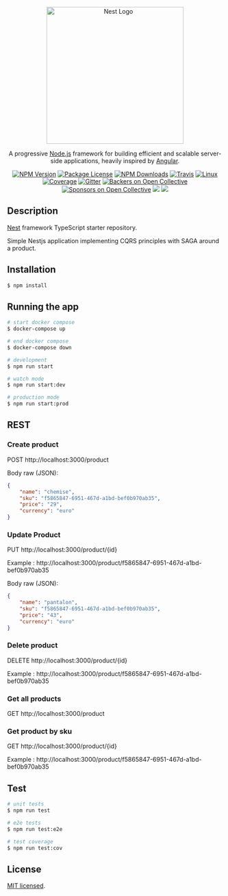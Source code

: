 <p align="center">
  <a href="http://nestjs.com/" target="blank"><img src="https://nestjs.com/img/logo_text.svg" width="320" alt="Nest Logo" /></a>
</p>

[travis-image]: https://api.travis-ci.org/nestjs/nest.svg?branch=master
[travis-url]: https://travis-ci.org/nestjs/nest
[linux-image]: https://img.shields.io/travis/nestjs/nest/master.svg?label=linux
[linux-url]: https://travis-ci.org/nestjs/nest
  
  <p align="center">A progressive <a href="http://nodejs.org" target="blank">Node.js</a> framework for building efficient and scalable server-side applications, heavily inspired by <a href="https://angular.io" target="blank">Angular</a>.</p>
    <p align="center">
<a href="https://www.npmjs.com/~nestjscore"><img src="https://img.shields.io/npm/v/@nestjs/core.svg" alt="NPM Version" /></a>
<a href="https://www.npmjs.com/~nestjscore"><img src="https://img.shields.io/npm/l/@nestjs/core.svg" alt="Package License" /></a>
<a href="https://www.npmjs.com/~nestjscore"><img src="https://img.shields.io/npm/dm/@nestjs/core.svg" alt="NPM Downloads" /></a>
<a href="https://travis-ci.org/nestjs/nest"><img src="https://api.travis-ci.org/nestjs/nest.svg?branch=master" alt="Travis" /></a>
<a href="https://travis-ci.org/nestjs/nest"><img src="https://img.shields.io/travis/nestjs/nest/master.svg?label=linux" alt="Linux" /></a>
<a href="https://coveralls.io/github/nestjs/nest?branch=master"><img src="https://coveralls.io/repos/github/nestjs/nest/badge.svg?branch=master#5" alt="Coverage" /></a>
<a href="https://gitter.im/nestjs/nestjs?utm_source=badge&utm_medium=badge&utm_campaign=pr-badge&utm_content=body_badge"><img src="https://badges.gitter.im/nestjs/nestjs.svg" alt="Gitter" /></a>
<a href="https://opencollective.com/nest#backer"><img src="https://opencollective.com/nest/backers/badge.svg" alt="Backers on Open Collective" /></a>
<a href="https://opencollective.com/nest#sponsor"><img src="https://opencollective.com/nest/sponsors/badge.svg" alt="Sponsors on Open Collective" /></a>
  <a href="https://paypal.me/kamilmysliwiec"><img src="https://img.shields.io/badge/Donate-PayPal-dc3d53.svg"/></a>
  <a href="https://twitter.com/nestframework"><img src="https://img.shields.io/twitter/follow/nestframework.svg?style=social&label=Follow"></a>
</p>
  <!--[![Backers on Open Collective](https://opencollective.com/nest/backers/badge.svg)](https://opencollective.com/nest#backer)
  [![Sponsors on Open Collective](https://opencollective.com/nest/sponsors/badge.svg)](https://opencollective.com/nest#sponsor)-->

## Description

[Nest](https://github.com/nestjs/nest) framework TypeScript starter repository.

Simple Nestjs application implementing CQRS principles with SAGA around a product.

## Installation

```bash
$ npm install
```

## Running the app

```bash
# start docker compose
$ docker-compose up

# end docker compose
$ docker-compose down

# development
$ npm run start

# watch mode
$ npm run start:dev

# production mode
$ npm run start:prod
```

## REST

### Create product

POST http://localhost:3000/product

Body raw (JSON):

```json
{
	"name": "chemise",
	"sku": "f5865847-6951-467d-a1bd-bef0b970ab35",
	"price": "29",
	"currency": "euro"
}
```

### Update Product

PUT http://localhost:3000/product/{id}

Example : http://localhost:3000/product/f5865847-6951-467d-a1bd-bef0b970ab35

Body raw (JSON):

```json
{
	"name": "pantalon",
	"sku": "f5865847-6951-467d-a1bd-bef0b970ab35",
	"price": "43",
	"currency": "euro"
}
```

### Delete product

DELETE http://localhost:3000/product/{id}

Example : http://localhost:3000/product/f5865847-6951-467d-a1bd-bef0b970ab35

### Get all products

GET http://localhost:3000/product

### Get product by sku

GET http://localhost:3000/product/{id}

Example : http://localhost:3000/product/f5865847-6951-467d-a1bd-bef0b970ab35

## Test

```bash
# unit tests
$ npm run test

# e2e tests
$ npm run test:e2e

# test coverage
$ npm run test:cov
```


## License

 [MIT licensed](LICENSE).
